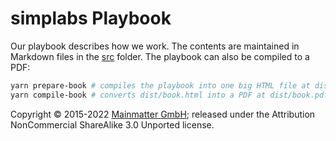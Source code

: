 # simplabs Playbook

Our playbook describes how we work. The contents are maintained in Markdown
files in the [src](./src) folder. The playbook can also be compiled to a PDF:

```bash
yarn prepare-book # compiles the playbook into one big HTML file at dist/book.html
yarn compile-book # converts dist/book.html into a PDF at dist/book.pdf
```

Copyright © 2015-2022 [Mainmatter GmbH](http://mainmatter.com); released under the
Attribution NonCommercial ShareAlike 3.0 Unported license.
